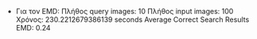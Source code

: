 * Για τον EMD:  Πλήθος query images: 10
				Πλήθος input images: 100
				Χρόνος: 230.2212679386139 seconds
				Average Correct Search Results EMD: 0.24